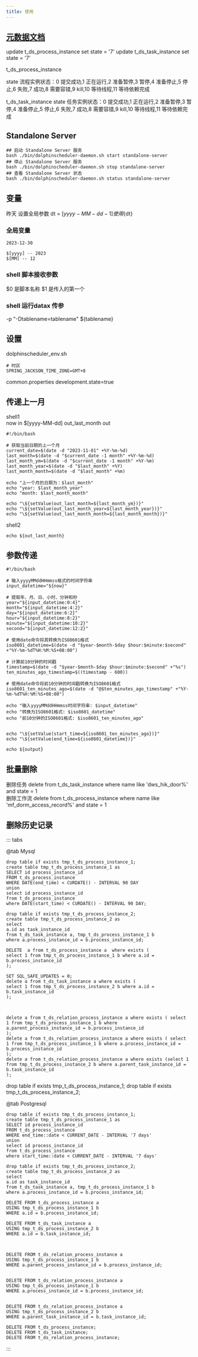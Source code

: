 ```yaml
---
title: 使用
---
```


## [元数据文档](https://www.bookstack.cn/read/dolphinscheduler-1.3.6-zh/471679)


update t_ds_process_instance set state = '7'
update t_ds_task_instance set state = '7'


t_ds_process_instance

state	流程实例状态：0 提交成功,1 正在运行,2 准备暂停,3 暂停,4 准备停止,5 停止,6 失败,7 成功,8 需要容错,9 kill,10 等待线程,11 等待依赖完成

t_ds_task_instance
state	任务实例状态：0 提交成功,1 正在运行,2 准备暂停,3 暂停,4 准备停止,5 停止,6 失败,7 成功,8 需要容错,9 kill,10 等待线程,11 等待依赖完成



## Standalone Server

```
## 启动 Standalone Server 服务
bash ./bin/dolphinscheduler-daemon.sh start standalone-server
## 停止 Standalone Server 服务
bash ./bin/dolphinscheduler-daemon.sh stop standalone-server
## 查看 Standalone Server 状态
bash ./bin/dolphinscheduler-daemon.sh status standalone-server
```


## 变量

昨天
设置全局参数  dt  =  $[yyyy-MM-dd-1]  使用${dt}

### 全局变量
```
2023-12-30

$[yyyy] -- 2023
$[MM] -- 12
```


### shell 脚本接收参数

$0 是脚本名称
$1 是传入的第一个

### shell 运行datax 传参 

-p "-Dtablename=tablename"
${tablename}



## 设置


dolphinscheduler_env.sh
```
# 时区
SPRING_JACKSON_TIME_ZONE=GMT+8
```

common.properties
development.state=true


## 传递上一月
shell1   
now in $[yyyy-MM-dd]
out_last_month out
```
#!/bin/bash

# 获取当前日期的上一个月
current_date=$(date -d "2023-11-01" +%Y-%m-%d)
last_month=$(date -d "$current_date -1 month" +%Y-%m-%d)
last_month_ym=$(date -d "$current_date -1 month" +%Y-%m)
last_month_year=$(date -d "$last_month" +%Y)
last_month_month=$(date -d "$last_month" +%m)

echo "上一个月的日期为：$last_month"
echo "year: $last_month_year"
echo "month: $last_month_month"

echo "\${setValue(out_last_month=${last_month_ym})}"
echo "\${setValue(out_last_month_year=${last_month_year})}"
echo "\${setValue(out_last_month_month=${last_month_month})}"

```

shell2 

```
echo ${out_last_month}
```



## 参数传递


```
#!/bin/bash

# 输入yyyyMMddHHmmss格式的时间字符串
input_datetime="${now}"

# 提取年、月、日、小时、分钟和秒
year="${input_datetime:0:4}"
month="${input_datetime:4:2}"
day="${input_datetime:6:2}"
hour="${input_datetime:8:2}"
minute="${input_datetime:10:2}"
second="${input_datetime:12:2}"

# 使用date命令将其转换为ISO8601格式
iso8601_datetime=$(date -d "$year-$month-$day $hour:$minute:$second" +"%Y-%m-%dT%H:%M:%S+08:00")

# 计算前10分钟的时间戳
timestamp=$(date -d "$year-$month-$day $hour:$minute:$second" +"%s")
ten_minutes_ago_timestamp=$((timestamp - 600))

# 使用date命令将前10分钟的时间戳转换为ISO8601格式
iso8601_ten_minutes_ago=$(date -d "@$ten_minutes_ago_timestamp" +"%Y-%m-%dT%H:%M:%S+08:00")

echo "输入yyyyMMddHHmmss时间字符串: $input_datetime"
echo "转换为ISO8601格式: $iso8601_datetime"
echo "前10分钟的ISO8601格式: $iso8601_ten_minutes_ago"


echo "\${setValue(start_time=${iso8601_ten_minutes_ago})}"
echo "\${setValue(end_time=${iso8601_datetime})}"

```

```
echo ${output}
```


## 批量删除

删除任务
delete from t_ds_task_instance where name like 'dws_hik_door%' and state = 1  
删除工作流
delete from t_ds_process_instance where name like 'mf_dorm_access_record%' and state = 1


## 删除历史记录


::: tabs

@tab Mysql


```
drop table if exists tmp_t_ds_process_instance_1;
create table tmp_t_ds_process_instance_1 as
SELECT id process_instance_id
FROM t_ds_process_instance
WHERE DATE(end_time) < CURDATE() - INTERVAL 90 DAY
union
select id process_instance_id
from t_ds_process_instance
where DATE(start_time) < CURDATE() - INTERVAL 90 DAY;

```
```
drop table if exists tmp_t_ds_process_instance_2;
create table tmp_t_ds_process_instance_2 as
select  
a.id as task_instance_id
from t_ds_task_instance a, tmp_t_ds_process_instance_1 b
where a.process_instance_id = b.process_instance_id;
```


```
DELETE  a from t_ds_process_instance a  where exists (
select 1 from tmp_t_ds_process_instance_1 b where a.id = b.process_instance_id
);

SET SQL_SAFE_UPDATES = 0;
delete a from t_ds_task_instance a where exists (
select 1 from tmp_t_ds_process_instance_2 b where a.id = b.task_instance_id
);



delete a from t_ds_relation_process_instance a where exists ( select  1 from tmp_t_ds_process_instance_1 b where a.parent_process_instance_id = b.process_instance_id
);
delete a from t_ds_relation_process_instance a where exists ( select  1 from tmp_t_ds_process_instance_1 b where a.process_instance_id = b.process_instance_id
);
delete a from t_ds_relation_process_instance a where exists (select 1 from tmp_t_ds_process_instance_2 b where a.parent_task_instance_id = b.task_instance_id
);

```





drop table if exists tmp_t_ds_process_instance_1;
drop table if exists tmp_t_ds_process_instance_2;

@tab Postgresql



```
drop table if exists tmp_t_ds_process_instance_1;
create table tmp_t_ds_process_instance_1 as
SELECT id process_instance_id
FROM t_ds_process_instance
WHERE end_time::date < CURRENT_DATE - INTERVAL '7 days'
union
select id process_instance_id
from t_ds_process_instance
where start_time::date < CURRENT_DATE - INTERVAL '7 days'

```
```
drop table if exists tmp_t_ds_process_instance_2;
create table tmp_t_ds_process_instance_2 as
select  
a.id as task_instance_id
from t_ds_task_instance a, tmp_t_ds_process_instance_1 b
where a.process_instance_id = b.process_instance_id;
```


```
DELETE FROM t_ds_process_instance a
USING tmp_t_ds_process_instance_1 b
WHERE a.id = b.process_instance_id;

DELETE FROM t_ds_task_instance a
USING tmp_t_ds_process_instance_2 b
WHERE a.id = b.task_instance_id;



DELETE FROM t_ds_relation_process_instance a
USING tmp_t_ds_process_instance_1 b
WHERE a.parent_process_instance_id = b.process_instance_id;


DELETE FROM t_ds_relation_process_instance a
USING tmp_t_ds_process_instance_1 b
WHERE a.process_instance_id = b.process_instance_id;


DELETE FROM t_ds_relation_process_instance a
USING tmp_t_ds_process_instance_2 b
WHERE a.parent_task_instance_id = b.task_instance_id;

```


```
DELETE FROM t_ds_process_instance;
DELETE FROM t_ds_task_instance;
DELETE FROM t_ds_relation_process_instance;
```



:::


